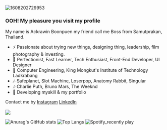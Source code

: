![1608202729953](https://user-images.githubusercontent.com/63220854/130407820-8e8dba4a-9c83-4c19-b6ee-904d86da28ee.jpg)
### OOH! My pleasure you visit my profile
My name is Ackrawin Boonpuen my friend call me Boss from Samutprakan, Thailand.
- ⚡ Passionate about trying new things, designing thing, leadership, film photography & investing.
- 🕺  Perfectionist, Fast Learner, Tech Enthusiast, Front-End Developer, UI Designer
- 🏫 Computer Engineering, King Mongkut's Institute of Technology Ladkrabang
- 🎶 Safeplanet, Slot Machine, Loserpop, Anatomy Rabbit, Singular
- 🎶 Charlie Puth, Bruno Mars, The Weeknd
- 🌱 Developing myskill & my portfolio

Contact me by [Instagram](https://www.instagram.com/bossbp_/ "Instagram : @bossbp_") [LinkedIn](https://www.linkedin.com/in/bxss101/ "LinkedIn")\
\
![](https://komarev.com/ghpvc/?username=BXSS101&color=grey&style=flat-square&label=Visitor+>>>)

![Anurag's GitHub stats](https://github-readme-stats.vercel.app/api?username=BXSS101&theme=dark)
![Top Langs](https://github-readme-stats.vercel.app/api/top-langs/?username=BXSS101&layout=compact&theme=dark&langs_count=8)
![Spotify_recently play](https://spotify-recently-played-readme.vercel.app/api?user=21v3ftigbtvwdmrzp44cpom6y&count=4)



<!--
**BXSS101/BXSS101** is a ✨ _special_ ✨ repository because its `README.md` (this file) appears on your GitHub profile.

Here are some ideas to get you started:

- 🔭 I’m currently working on ...
- 🌱 I’m currently learning ...
- 👯 I’m looking to collaborate on ...
- 🤔 I’m looking for help with ...
- 💬 Ask me about ...
- 📫 How to reach me: ...
- 😄 Pronouns: ...
- ⚡ Fun fact: ...
-->
